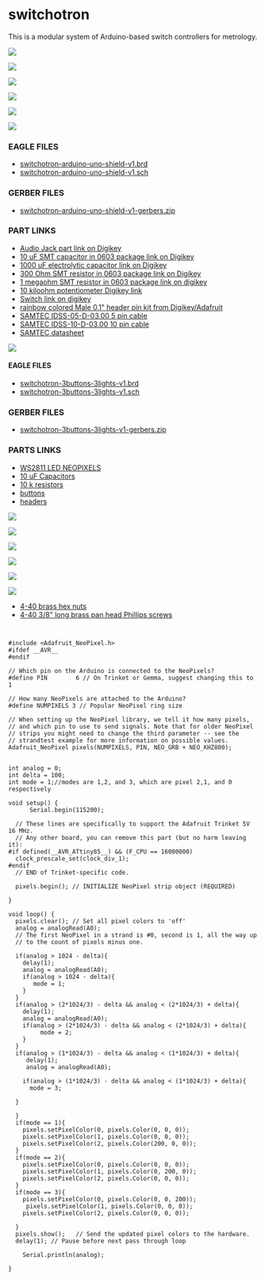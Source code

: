 # switchotron

This is a modular system of Arduino-based switch controllers for metrology.

![](https://raw.githubusercontent.com/LafeLabs/switchotron/main/panels/cardboard-photo.png)

![](https://raw.githubusercontent.com/LafeLabs/switchotron/main/panels/square-front-1.svg)

![](https://raw.githubusercontent.com/LafeLabs/switchotron/main/mechanicals/laser-cutout-pattern.svg)

![](https://raw.githubusercontent.com/LafeLabs/switchotron/main/mechanicals/laser-cutout-pattern-circleholes.svg)

![](https://raw.githubusercontent.com/LafeLabs/switchotron/main/switchotron-arduino-uno-shield/eagle-screenshot.png)

![](https://raw.githubusercontent.com/LafeLabs/switchotron/main/switchotron-arduino-uno-shield/eagle-screenshot-schematic.png)


### EAGLE FILES

 - [switchotron-arduino-uno-shield-v1.brd](https://raw.githubusercontent.com/LafeLabs/switchotron/main/switchotron-arduino-uno-shield/switchotron-arduino-uno-shield-v1.brd)
 - [switchotron-arduino-uno-shield-v1.sch](https://raw.githubusercontent.com/LafeLabs/switchotron/main/switchotron-arduino-uno-shield/switchotron-arduino-uno-shield-v1.sch)

### GERBER FILES

 - [switchotron-arduino-uno-shield-v1-gerbers.zip](https://github.com/LafeLabs/switchotron/raw/main/switchotron-arduino-uno-shield/switchotron-arduino-uno-shield-v1-gerbers.zip)

### PART LINKS

 - [Audio Jack part link on Digikey](https://www.digikey.com/en/products/detail/cui-devices/MJ-3536N/281264)
 - [10 uF SMT capacitor in 0603 package link on Digikey](https://www.digikey.com/en/products/detail/samsung-electro-mechanics/CL10A106MP8NNNC/3887529)
 - [1000 uF electrolytic capacitor link on Digikey](https://www.digikey.com/en/products/detail/rubycon/35PX1000MEFC10X20/3563769)
 - [300 Ohm SMT resistor in 0603 package link on Digikey](https://www.digikey.com/en/products/detail/stackpole-electronics-inc/RMCF0603FT300R/1760765)
 - [1 megaohm SMT resistor in 0603 package link on digikey](https://www.digikey.com/en/products/detail/panasonic-electronic-components/ERJ-3EKF1004V/196033)
 - [10 kiloohm potentiometer Digikey link](https://www.digikey.com/en/products/detail/bourns-inc/PTV09A-4225F-B103/3781155)
 - [Switch link on digikey](https://www.digikey.com/en/products/detail/nkk-switches/B13AP/379100)
 - [rainbow colored Male 0.1" header pin kit from Digikey/Adafruit](https://www.digikey.com/en/products/detail/adafruit-industries-llc/4154/10123805)
 - [SAMTEC IDSS-05-D-03.00 5 pin cable](https://www.samtec.com/products/idss-05-d-03.00)
 - [SAMTEC IDSS-10-D-03.00 10 pin cable](https://www.samtec.com/products/idss-10-d-03.00)
 - [SAMTEC datasheet](https://www.mouser.com/datasheet/2/527/idmd-2508302.pdf)

![](https://raw.githubusercontent.com/LafeLabs/switchotron/main/switchotron-3buttons-3lights/eagle-screenshot.png)

#### EAGLE FILES

 - [switchotron-3buttons-3lights-v1.brd](https://raw.githubusercontent.com/LafeLabs/switchotron/main/switchotron-3buttons-3lights/switchotron-3buttons-3lights-v1.brd)
 - [switchotron-3buttons-3lights-v1.sch](https://raw.githubusercontent.com/LafeLabs/switchotron/main/switchotron-3buttons-3lights/switchotron-3buttons-3lights-v1.sch)

### GERBER FILES

 - [switchotron-3buttons-3lights-v1-gerbers.zip](https://github.com/LafeLabs/switchotron/raw/main/switchotron-3buttons-3lights/switchotron-3buttons-3lights-v1-gerbers.zip)

###  PARTS LINKS

 - [WS2811 LED NEOPIXELS]()
 - [10 uF Capacitors]()
 - [10 k resistors]()
 - [buttons]()
 - [headers]()


![](https://raw.githubusercontent.com/LafeLabs/switchotron/main/switchotron-relayboard/eagle-screenshot.png)

![](https://raw.githubusercontent.com/LafeLabs/switchotron/main/mechanicals/arduino-board-mechanical-drawing.png)

![](https://raw.githubusercontent.com/LafeLabs/switchotron/main/mechanicals/arduino-uno-photo-holes.png)

![](https://raw.githubusercontent.com/LafeLabs/switchotron/main/mechanicals/uno-hole-dimensions.svg)

![](https://raw.githubusercontent.com/LafeLabs/switchotron/main/mechanicals/hexnuts.png)

![](https://raw.githubusercontent.com/LafeLabs/switchotron/main/mechanicals/screw.png)


 - [4-40 brass hex nuts](https://www.mcmaster.com/92671A005/)
 - [4-40 3/8" long brass pan head Phillips screws](https://www.mcmaster.com/94070A108/)


```


#include <Adafruit_NeoPixel.h>
#ifdef __AVR__
#endif

// Which pin on the Arduino is connected to the NeoPixels?
#define PIN        6 // On Trinket or Gemma, suggest changing this to 1

// How many NeoPixels are attached to the Arduino?
#define NUMPIXELS 3 // Popular NeoPixel ring size

// When setting up the NeoPixel library, we tell it how many pixels,
// and which pin to use to send signals. Note that for older NeoPixel
// strips you might need to change the third parameter -- see the
// strandtest example for more information on possible values.
Adafruit_NeoPixel pixels(NUMPIXELS, PIN, NEO_GRB + NEO_KHZ800);


int analog = 0;
int delta = 100;
int mode = 1;//modes are 1,2, and 3, which are pixel 2,1, and 0 respectively

void setup() {
      Serial.begin(115200);

  // These lines are specifically to support the Adafruit Trinket 5V 16 MHz.
  // Any other board, you can remove this part (but no harm leaving it):
#if defined(__AVR_ATtiny85__) && (F_CPU == 16000000)
  clock_prescale_set(clock_div_1);
#endif
  // END of Trinket-specific code.

  pixels.begin(); // INITIALIZE NeoPixel strip object (REQUIRED)

}

void loop() {
  pixels.clear(); // Set all pixel colors to 'off'
  analog = analogRead(A0);
  // The first NeoPixel in a strand is #0, second is 1, all the way up
  // to the count of pixels minus one.
  
  if(analog > 1024 - delta){
    delay(1);
    analog = analogRead(A0);
    if(analog > 1024 - delta){
       mode = 1;      
    }
  }
  if(analog > (2*1024/3) - delta && analog < (2*1024/3) + delta){
    delay(1);
    analog = analogRead(A0);
    if(analog > (2*1024/3) - delta && analog < (2*1024/3) + delta){
         mode = 2; 
    }
  }
  if(analog > (1*1024/3) - delta && analog < (1*1024/3) + delta){
     delay(1);
     analog = analogRead(A0);

    if(analog > (1*1024/3) - delta && analog < (1*1024/3) + delta){
      mode = 3;
    
  }

  }
  if(mode == 1){
    pixels.setPixelColor(0, pixels.Color(0, 0, 0));    
    pixels.setPixelColor(1, pixels.Color(0, 0, 0));    
    pixels.setPixelColor(2, pixels.Color(200, 0, 0));    
  }
  if(mode == 2){
    pixels.setPixelColor(0, pixels.Color(0, 0, 0));    
    pixels.setPixelColor(1, pixels.Color(0, 200, 0));    
    pixels.setPixelColor(2, pixels.Color(0, 0, 0));    
  }
  if(mode == 3){
    pixels.setPixelColor(0, pixels.Color(0, 0, 200));    
     pixels.setPixelColor(1, pixels.Color(0, 0, 0));    
    pixels.setPixelColor(2, pixels.Color(0, 0, 0));    
   
  }
  pixels.show();   // Send the updated pixel colors to the hardware.
  delay(1); // Pause before next pass through loop

    Serial.println(analog);

}
```
